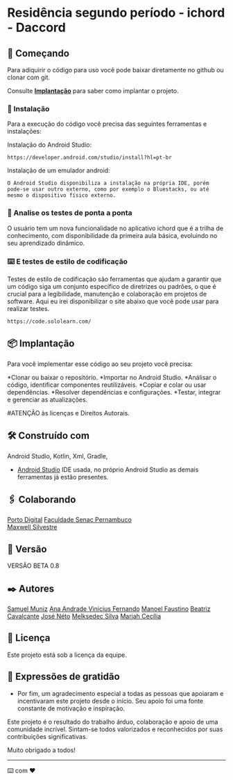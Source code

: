 # Residência segundo período - ichord - Daccord

## 🚀 Começando

Para adiquirir o código para uso você pode baixar diretamente no github ou clonar com git.

Consulte **[Implantação](#-implanta%C3%A7%C3%A3o)** para saber como implantar o projeto.

### 🔧 Instalação

Para a execução do código você precisa das seguintes ferramentas e instalações:

Instalação do Android Studio:

```
https://developer.android.com/studio/install?hl=pt-br
```

Instalação de um emulador android:

```
O Android Studio disponibiliza a instalação na própria IDE, porém pode-se usar outro externo, como por exemplo o Bluestacks, ou até mesmo o dispositivo físico externo.
```

### 🔩 Analise os testes de ponta a ponta

O usuário tem um nova funcionalidade no aplicativo ichord que é a trilha de conhecimento, com disponibilidade da primeira aula básica, evoluindo no seu aprendizado dinâmico.

### ⌨️ E testes de estilo de codificação

Testes de estilo de codificação são ferramentas que ajudam a garantir que um código siga um conjunto específico de diretrizes ou padrões, o que é crucial para a legibilidade, manutenção e colaboração em projetos de software. Aqui eu irei disponibilizar o site abaixo que você pode usar para realizar testes.

```
https://code.sololearn.com/
```

## 📦 Implantação

Para você implementar esse código ao seu projeto você precisa:

*Clonar ou baixar o repositório.
*Importar no Android Studio.
*Análisar o código, identificar componentes reutilizáveis.
*Copiar e colar ou usar dependências.
*Resolver dependências e configurações.
*Testar, integrar e gerenciar as atualizações.

#ATENÇÃO às licenças e Direitos Autorais.

## 🛠️ Construído com

Android Studio, Kotlin, Xml, Gradle,

* [Android Studio]([http://www.dropwizard.io/1.0.2/docs/](https://developer.android.com/studio/install?hl=pt-br)) IDE usada, no próprio Android Studio as demais ferramentas já estão presentes.

## 🖇️ Colaborando

 [ Porto Digital](https://www.portodigital.org/)
[  Faculdade Senac Pernambuco ](https://faculdadesenacpe.edu.br/)  
[ Maxwell Silvestre ](https://instagram.com/maxwellsilvestre?igshid=OGQ5ZDc2ODk2ZA==)

## 📌 Versão

VERSÃO BETA 0.8

## ✒️ Autores

[Samuel Muniz](https://www.linkedin.com/in/samuel-muniz-4b5a3126a/)
[Ana Andrade ](https://www.linkedin.com/in/ana-andrade-60ba0420b/)
[Vinicius Fernando](https://www.linkedin.com/in/vinicius-fernando-ba9a83273/)
[Manoel Faustino](https://www.linkedin.com/in/manoelfaustino/)
[Beatriz Cavalcante](https://www.linkedin.com/in/beatriz-cavalcante-554542271/)
[José Néto](https://www.linkedin.com/in/netoodev/)
[Melksedec Silva](https://www.linkedin.com/in/melksedec-silva-400b54185/)
[Mariah Cecília](https://www.linkedin.com/in/mariah-alves-a937a2246/)

## 📄 Licença

Este projeto está sob a licença da equipe.

## 🎁 Expressões de gratidão

* Por fim, um agradecimento especial a todas as pessoas que apoiaram e incentivaram este projeto desde o início. Seu apoio foi uma fonte constante de motivação e inspiração.

Este projeto é o resultado do trabalho árduo, colaboração e apoio de uma comunidade incrível. Sintam-se todos valorizados e reconhecidos por suas contribuições significativas.

Muito obrigado a todos!

---
⌨️ com ❤️
